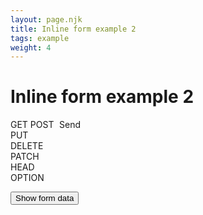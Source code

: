 ```yaml
---
layout: page.njk
title: Inline form example 2
tags: example
weight: 4
---
```


# Inline form example 2

<style>
  .new-request-form {
    display: flex;
  }

  .select-method {
    margin-right: -1px;
    width: 80px;
  }

  .button-send {
    margin-left: -1px;
  }

  .select-method[focused],
  .inputbox-url[focused],
  .button-send[focused] {
    position: relative;
    z-index: 1;
  }
</style>

<component-preview>
  <vscode-form-container id="example-form">
    <div class="new-request-form">
      <vscode-single-select class="select-method" name="method">
        <vscode-option selected>GET</vscode-option>
        <vscode-option>POST</vscode-option>
        <vscode-option>PUT</vscode-option>
        <vscode-option>DELETE</vscode-option>
        <vscode-option>PATCH</vscode-option>
        <vscode-option>HEAD</vscode-option>
        <vscode-option>OPTION</vscode-option>
      </vscode-single-select>
      <vscode-inputbox class="inputbox-url" name="url"></vscode-inputbox>
      <vscode-button class="button-send">Send</vscode-button>
    </div>
  </vscode-form-container>
</component-preview>

<button class="form-data-button">Show form data</button>
<pre class="form-data-log"></pre>

<script type="module">
  const log = document.querySelector('.form-data-log');
  const button = document.querySelector('.form-data-button');

  button.addEventListener('click', () => {
    log.innerHTML = JSON.stringify(document.querySelector('#example-form').data, null, 2);
  });
</script>